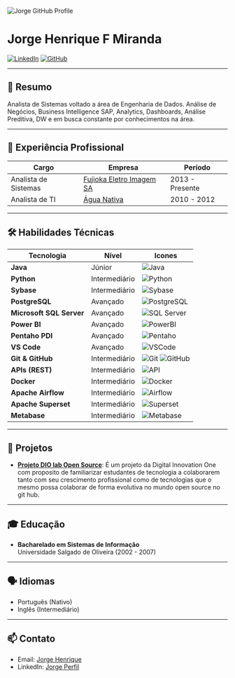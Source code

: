 ![Jorge GitHub Profile](https://avatars.githubusercontent.com/u/166029451?s=96&v=4)
# Jorge Henrique F Miranda



[![LinkedIn](https://img.shields.io/badge/LinkedIn-blue?logo=linkedin)](https://www.linkedin.com/in/jorgephp/)
[![GitHub](https://img.shields.io/badge/GitHub-black?logo=github)](https://github.com/jorge-php)

---

## 📜 **Resumo**
Analista de Sistemas voltado a área de Engenharia de Dados. Análise de Negócios, Business Intelligence SAP, Analytics, Dashboards, Análise Preditiva, DW e em busca constante por conhecimentos na área.

---

## 💼 **Experiência Profissional**
| Cargo                        | Empresa               | Período              |
| ---------------------------- | --------------------- | -------------------- |
| Analista de Sistemas          | [Fujioka Eletro Imagem SA](https://www.fujioka.com.br) | 2013 - Presente       |
| Analista de TI     | [Água Nativa](https://www.aguanativa.com.br/) | 2010 - 2012           |

---

## 🛠 **Habilidades Técnicas**

| Tecnologia        | Nível         | Icones |
| ----------------- | ------------- | ------ |
| **Java**          | Júnior      | ![Java](https://img.shields.io/badge/Java-%23ED8B00.svg?style=flat&logo=java&logoColor=white) |
| **Python**        | Intermediário      | ![Python](https://img.shields.io/badge/Python-3670A0?style=flat&logo=python&logoColor=ffdd54) |
| **Sybase**        | Intermediário      | ![Sybase](https://img.shields.io/badge/Sybase-004682?style=flat) |
| **PostgreSQL**    | Avançado      | ![PostgreSQL](https://img.shields.io/badge/PostgreSQL-%23316192.svg?style=flat&logo=postgresql&logoColor=white) |
| **Microsoft SQL Server** | Avançado | ![SQL Server](https://img.shields.io/badge/Microsoft%20SQL%20Server-CC2927?style=flat&logo=microsoft%20sql%20server&logoColor=white) |
| **Power BI**      | Avançado | ![PowerBI](https://img.shields.io/badge/Power%20BI-F2C811?style=flat&logo=power%20bi&logoColor=black) |
| **Pentaho PDI**   | Avançado      | ![Pentaho](https://img.shields.io/badge/Pentaho%20PDI-lightgrey?style=flat) |
| **VS Code**       | Avançado      | ![VSCode](https://img.shields.io/badge/VS%20Code-007ACC?style=flat&logo=visual-studio-code&logoColor=white) |
| **Git & GitHub**  | Intermediário      | ![Git](https://img.shields.io/badge/Git-F05032?style=flat&logo=git&logoColor=white) ![GitHub](https://img.shields.io/badge/GitHub-%23121011.svg?style=flat&logo=github&logoColor=white) |
| **APIs (REST)**   | Intermediário      | ![API](https://img.shields.io/badge/API-3DDC84?style=flat&logo=android&logoColor=white) |
| **Docker**        | Intermediário | ![Docker](https://img.shields.io/badge/Docker-2496ED?style=flat&logo=docker&logoColor=white) |
| **Apache Airflow**| Intermediário | ![Airflow](https://img.shields.io/badge/Apache%20Airflow-017CEE?style=flat&logo=apache-airflow&logoColor=white) |
| **Apache Superset**| Intermediário | ![Superset](https://img.shields.io/badge/Apache%20Superset-36465D?style=flat) |
| **Metabase**      | Intermediário | ![Metabase](https://img.shields.io/badge/Metabase-509EE3?style=flat&logo=metabase) |

---

## 📘 **Projetos**
- **[Projeto DIO lab Open Source](https://github.com/jorge-php/dio-lab-open-source)**: É um projeto da Digital Innovation One com proposito de familiarizar estudantes de tecnologia a colaborarem tanto com seu crescimento profissional como de tecnologias que o mesmo possa colaborar de forma evolutiva no mundo open source no git hub.


---

## 🎓 **Educação**
- **Bacharelado em Sistemas de Informação**  
  Universidade Salgado de Oliveira (2002 - 2007)

---

## 🗣 **Idiomas**
- Português (Nativo)
- Inglês (Intermediário)

---

## 📫 **Contato**
- Email: [Jorge Henrique](mailto:jorgephp@gmail.com)
- LinkedIn: [Jorge Perfil](https://www.linkedin.com/in/jorgephp/)
